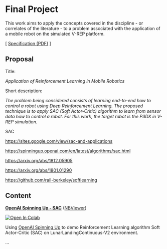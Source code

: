 # Final Project

This work aims to apply the concepts covered in the discipline - or correlates of the literature - to a problem associated with the application of a mobile robot on the simulated V-REP platform.

[ [Specification (PDF)](https://www.ic.unicamp.br/~esther/teaching/2019s2/mo651/P4.pdf) ]

## Proposal

Title:

*Application of Reinforcement Learning in Mobile Robotics*

Short description:

*The problem being considered consists of learning end-to-end how to control a robot using Deep Reinforcement Learning. The proposed technique is to apply SAC (Soft Actor-Critic) algorithm to learn from sensor data how to control a robot. For this work, the target robot is the P3DX in V-REP simulation.*

SAC

https://sites.google.com/view/sac-and-applications

https://spinningup.openai.com/en/latest/algorithms/sac.html

https://arxiv.org/abs/1812.05905

https://arxiv.org/abs/1801.01290

https://github.com/rail-berkeley/softlearning


## Content

[**OpenAI Spinning Up - SAC**](OpenAI%20Spinning%20Up%20-%20SAC.ipynb) ([NBViewer](https://nbviewer.jupyter.org/github/cirocavani/MO651-Robotics/blob/master/workspace/P4/OpenAI%20Spinning%20Up%20-%20SAC.ipynb))

<a href="https://colab.research.google.com/github/cirocavani/MO651-Robotics/blob/master/workspace/P4/OpenAI%20Spinning%20Up%20-%20SAC.ipynb" target="_parent"><img src="https://colab.research.google.com/assets/colab-badge.svg" alt="Open In Colab"/></a>

Using [OpenAI Spinning Up](https://spinningup.openai.com/) to demo Reinforcement Learning algorithm Soft Actor-Critic (SAC) on LunarLandingContinuous-V2 environment.

...
